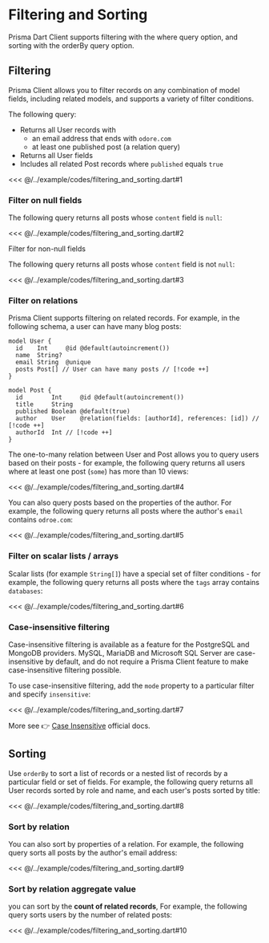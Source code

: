# Filtering and Sorting

Prisma Dart Client supports filtering with the where query option, and sorting with the orderBy query option.

## Filtering

Prisma Client allows you to filter records on any combination of model fields, including related models, and supports a variety of filter conditions.

The following query:

- Returns all User records with
  - an email address that ends with `odore.com`
  - at least one published post (a relation query)
- Returns all User fields
- Includes all related Post records where `published` equals `true`

<<< @/../example/codes/filtering_and_sorting.dart#1

### Filter on null fields

The following query returns all posts whose `content` field is `null`:

<<< @/../example/codes/filtering_and_sorting.dart#2

Filter for non-null fields

The following query returns all posts whose `content` field is not `null`:

<<< @/../example/codes/filtering_and_sorting.dart#3

### Filter on relations

Prisma Client supports filtering on related records. For example, in the following schema, a user can have many blog posts:

```prisma
model User {
  id    Int     @id @default(autoincrement())
  name  String?
  email String  @unique
  posts Post[] // User can have many posts // [!code ++]
}

model Post {
  id        Int     @id @default(autoincrement())
  title     String
  published Boolean @default(true)
  author    User    @relation(fields: [authorId], references: [id]) // [!code ++]
  authorId  Int // [!code ++]
}
```

The one-to-many relation between User and Post allows you to query users based on their posts - for example, the following query returns all users where at least one post (`some`) has more than 10 views:

<<< @/../example/codes/filtering_and_sorting.dart#4

You can also query posts based on the properties of the author. For example, the following query returns all posts where the author's `email` contains `odroe.com`:

<<< @/../example/codes/filtering_and_sorting.dart#5

### Filter on scalar lists / arrays

Scalar lists (for example `String[]`) have a special set of filter conditions - for example, the following query returns all posts where the `tags` array contains `databases`:

<<< @/../example/codes/filtering_and_sorting.dart#6

### Case-insensitive filtering

Case-insensitive filtering is available as a feature for the PostgreSQL and MongoDB providers. MySQL, MariaDB and Microsoft SQL Server are case-insensitive by default, and do not require a Prisma Client feature to make case-insensitive filtering possible.

To use case-insensitive filtering, add the `mode` property to a particular filter and specify `insensitive`:

<<< @/../example/codes/filtering_and_sorting.dart#7

More see 👉 [Case Insensitive](https://www.prisma.io/docs/orm/prisma-client/queries/case-sensitivity) official docs.

## Sorting

Use `orderBy` to sort a list of records or a nested list of records by a particular field or set of fields. For example, the following query returns all User records sorted by role and name, and each user's posts sorted by title:

<<< @/../example/codes/filtering_and_sorting.dart#8

### Sort by relation

You can also sort by properties of a relation. For example, the following query sorts all posts by the author's email address:

<<< @/../example/codes/filtering_and_sorting.dart#9

### Sort by relation aggregate value

you can sort by the **count of related records**,
For example, the following query sorts users by the number of related posts:

<<< @/../example/codes/filtering_and_sorting.dart#10
